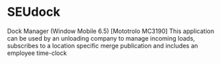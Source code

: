 # SEUdock
Dock Manager (Window Mobile 6.5) [Mototrolo MC3190]
This application can be used by an unloading company to manage incoming loads, 
subscribes to a location specific merge publication and includes an employee time-clock
